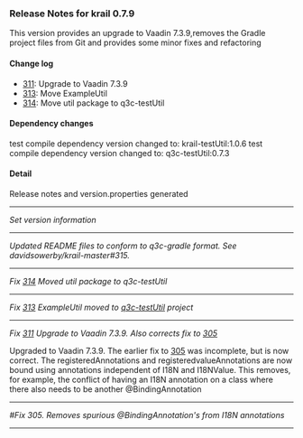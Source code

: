 ### Release Notes for krail 0.7.9

This version provides an upgrade to Vaadin 7.3.9,removes the Gradle project files from Git and provides some minor fixes and refactoring

#### Change log

-   [311](https://github.com/davidsowerby/krail/issues/311): Upgrade to Vaadin 7.3.9
-   [313](https://github.com/davidsowerby/krail/issues/313): Move ExampleUtil
-   [314](https://github.com/davidsowerby/krail/issues/314): Move util package to q3c-testUtil


#### Dependency changes

   test compile dependency version changed to: krail-testUtil:1.0.6
   test compile dependency version changed to: q3c-testUtil:0.7.3

#### Detail

Release notes and version.properties generated

---
*Set version information*


---
*Updated README files to conform to q3c-gradle format.  See davidsowerby/krail-master#315.*


---
*Fix [314](https://github.com/davidsowerby/krail/issues/314) Moved util package to q3c-testUtil*


---
*Fix [313](https://github.com/davidsowerby/krail/issues/313) ExampleUtil moved to [q3c-testUtil](https://github.com/davidsowerby/q3c-testUtil) project*


---
*Fix [311](https://github.com/davidsowerby/krail/issues/311) Upgrade to Vaadin 7.3.9. Also corrects fix to [305](https://github.com/davidsowerby/krail/issues/305)*

Upgraded to Vaadin 7.3.9.  The earlier fix to [305](https://github.com/davidsowerby/krail/issues/305) was incomplete, but is now correct.  The registeredAnnotations and registeredvalueAnnotations are now bound using annotations independent of I18N and I18NValue.  This removes, for example, the conflict of having an I18N annotation on a class where there also needs to be another @BindingAnnotation


---
*#Fix 305. Removes spurious @BindingAnnotation's from I18N annotations*


---

